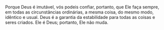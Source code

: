 ﻿Porque Deus é imutável, vós podeis confiar, portanto, que Ele faça sempre, em todas as circunstâncias ordinárias,  a mesma coisa, do mesmo modo, idêntico e usual. Deus é a garantia da estabilidade para todas as coisas e seres criados. Ele é Deus; portanto, Ele não muda.